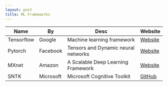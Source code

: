 ```yaml
---
layout: post
title: ML Frameworks
---
```


Name | By | Desc | Website
--- | --- | --- | ---
Tensorflow | Google | Machine learning framework | [Website](https://www.tensorflow.org/)
Pytorch | Facebook | Tensors and Dynamic neural networks | [Website](http://pytorch.org/)
MXnet | Amazon | A Scalable Deep Learning Framework | [Website](https://mxnet.apache.org/)
SNTK | Microsoft | Microsoft Cognitive Toolkit | [GitHub](https://github.com/Microsoft/CNTK)


